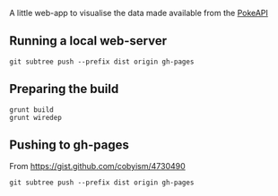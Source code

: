 A little web-app to visualise the data made available from the [PokeAPI](pokeapi.co)

## Running a local web-server
```
git subtree push --prefix dist origin gh-pages
```
## Preparing the build
```
grunt build
grunt wiredep
```
## Pushing to gh-pages
From https://gist.github.com/cobyism/4730490
```
git subtree push --prefix dist origin gh-pages
```